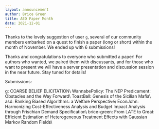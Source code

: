 ```yaml
---
layout: announcement
author: Brice Green
title: AED Paper Month
date: 2021-12-01
---
```


Thanks to the lovely suggestion of user `g`, several of our community members embarked on a quest to finish a paper (long or short) within the month of November. We ended up with 6 submissions!

Thanks and congratulations to everyone who submitted a paper! For authors who wanted, we paired them with discussants, and for those who want to present we will have a server presentation and discussion session in the near future. Stay tuned for details!

Submissions: 

g: COARSE BELIEF ELICITATION\\
WannabePolicy: The NEP Predicament: Obstacles and the Way Forward\\
ToastBall:  Genesis of the Sicilian Mafia\\
asd: Ranking Biased Algorithms: a Welfare Perspective\\ 
EconJohn:  Harmonizing Cost-Effectiveness Analysis and Budget Impact Analysis through Frischian Demand Specification\\
brice-green: From LATE to Great: Efficient Estimation of Heterogeneous Treatment Effects with Gaussian Markov Random Fields\\

